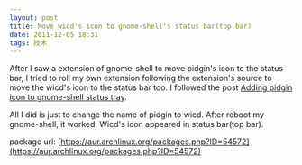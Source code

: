 ```yaml
---
layout: post
title: Move wicd's icon to gnome-shell's status bar(top bar)
date: 2011-12-05 18:31
tags: 技术
---
```

After I saw a extension of gnome-shell to move pidgin's icon to the
status bar, I tried to roll my own extension following the
extension's source to move the wicd's icon to the status bar too.
I followed the post [Adding pidgin icon to gnome-shell status tray](http://mo.morsi.org/blog/node/337).

All I did is just to change the name of pidgin to wicd. After reboot
my gnome-shell, it worked. Wicd's icon appeared in status bar(top bar).

package url: [https://aur.archlinux.org/packages.php?ID=54572](https://aur.archlinux.org/packages.php?ID=54572)
